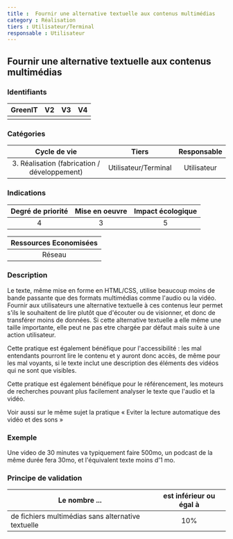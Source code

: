 ```yaml
---
title :  Fournir une alternative textuelle aux contenus multimédias
category : Réalisation
tiers : Utilisateur/Terminal
responsable : Utilisateur
---
```


## Fournir une alternative textuelle aux contenus multimédias

### Identifiants

| GreenIT |  V2  |  V3  |  V4  |
|:-------:|:----:|:----:|:----:|
|         |      |     |      |

### Catégories

| Cycle de vie |  Tiers  |  Responsable  |
|:---------:|:----:|:----:|
| 3. Réalisation (fabrication / développement) | Utilisateur/Terminal | Utilisateur |

### Indications

| Degré de priorité |      Mise en oeuvre       |  Impact écologique    |
|:-------------------:|:-------------------------:|:---------------------:|
| 4 | 3 | 5 |

|Ressources Economisées                                      |
|:----------------------------------------------------------:|
| Réseau  |

### Description

Le texte, même mise en forme en HTML/CSS, utilise beaucoup moins de bande passante que des formats multimédias comme l'audio ou la vidéo. 
Fournir aux utilisateurs une alternative textuelle à ces contenus leur permet s'ils le souhaitent de lire plutôt que d'écouter ou de visionner, et donc de transférer moins de données.
Si cette alternative textuelle a elle même une taille importante, elle peut ne pas etre chargée par défaut mais suite à une action utilisateur.

Cette pratique est également bénéfique pour l'accessibilité : les mal entendants pourront lire le contenu et y auront donc accès, de même pour les mal voyants, si le texte inclut une description des éléments des vidéos qui ne sont que visibles.

Cette pratique est également bénéfique pour le référencement, les moteurs de recherches pouvant plus facilement analyser le texte que l'audio et la vidéo.

Voir aussi sur le même sujet la pratique « Eviter la lecture automatique des vidéo et des sons »

### Exemple

Une video de 30 minutes va typiquement faire 500mo, un podcast de la même durée fera 30mo, et l'équivalent texte moins d'1 mo.

### Principe de validation

| Le nombre ...     | est inférieur ou égal à   |  
|-------------------|:-------------------------:|
| de fichiers multimédias sans alternative textuelle  |  10% |
